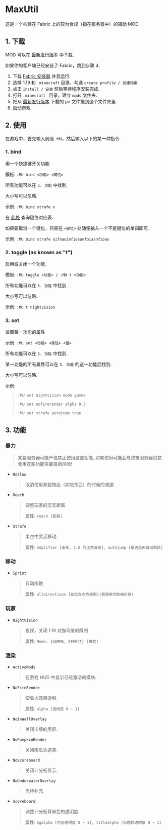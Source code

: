 # MaxUtil
这是一个构建在 Fabric 上的较为合规（指在服务器中）的辅助 MOD.

## 1. 下载

MOD 可以在 [最新发行版本](https://github.com/Maxmilite/MaxUtil/releases/latest) 中下载.

如果你的客户端已经安装了 Fabric，跳到步骤 4.

1. 下载 [Fabric 安装器](https://fabricmc.net/use/) 并且运行.
2. 选择 1.19 和 `.minecraft` 目录，勾选 `create profile / 创建档案`
3. 点击 `Install / 安装` 然后等待程序安装完成.
4. 打开 `.minecraft ` 目录，建立 `mods` 文件夹.
5. 把从 [最新发行版本](https://github.com/Maxmilite/MaxUtil/releases/latest) 下载的 jar 文件拖到这个文件夹里.
6. 启动游戏.

## 2. 使用

在游戏中，首先输入前缀 `:MU`，然后输入以下的某一种指令.

### 1. bind

用一个快捷键开关功能.

模板: `:MU bind <功能> <键位>`

所有功能可以在 `3. 功能` 中找到.

大小写可以忽略.

示例: `:MU bind strafe x`

在 [此处](https://github.com/Maxmilite/MaxUtil/blob/main/src/main/java/io/github/maxmilite/maxutil/util/KeyUtil.java) 查询键位对应表.

如果要取消一个键位，只需在 `<键位>` 处随便输入一个不是键位的单词即可.

示例: `:MU bind strafe oifnaoinfiosanfoiasnfioas`

### 2. toggle (as known as "t")

启用或关闭一个功能.

模板: `:MU toggle <功能> / :MU t <功能>`

所有功能可以在 `3. 功能` 中找到.

大小写可以忽略.

示例: `:MU t nightvision`

### 3. set

设置某一功能的属性

示例: `:MU set <功能> <属性> <值>`

所有功能可以在 `3. 功能` 中找到.

某一功能的所有属性可以在 `3. 功能` 的这一功能后找到.

大小写可以忽略.

示例: 

> `:MU set nightvision mode gamma`
>
> `:MU set nofirerender alpha 0.3` 
>
> `:MU set strafe autojump true  `

## 3. 功能

### 暴力

> 某些服务器可能严格禁止使用这些功能, 如果使用可能会导致被服务器封禁. 使用这些功能需要自担风险!

- `NoSlow`

  > 取消使用某些物品（如吃东西）的时候的减速.

- `Reach`

  > 调整玩家的交互距离.
  >
  > 属性: `reach [距离]`

- `Strafe`

  > 半空中灵活移动.
  >
  > 属性: `amplifier [速率, 1.0 为正常速率], autojump [是否启用自动跳跃]`

### 移动

- `Sprint`

  > 自动疾跑
  >
  > 属性: `alldirections [前后左右均疾跑](若使用可能被封禁)`

### 玩家

- `NightVision`

  >夜视，关闭 1.19 对伽马值的限制
  >
  >属性: `Mode: {GAMMA, EFFECT} [模式] ` 

### 渲染

- `ActiveMods`

  > 在游戏 HUD 中显示已经激活的模块.

- `NoFireRender`

  > 使着火效果透明.
  >
  > 属性: `alpha [透明度 0 ~ 1]`

- `NoInWallOverlay`

  > 关闭卡墙的黑屏.

- `NoPumpkinRender`

  > 关闭南瓜头遮罩.

- `NoScoreboard`

  > 关闭计分板显示.

- `NoUnderwaterOverlay`

  > 尚待补充.

- `Scoreboard`

  > 调整计分板背景色的透明度.
  >
  > 属性: `bgalpha [内容透明度 0 ~ 1], titlealpha [标题栏透明度 0 ~ 1]`
